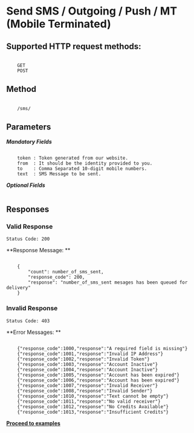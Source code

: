 # Send SMS / Outgoing / Push / MT (Mobile Terminated)


## Supported HTTP request methods:
```

    GET
    POST

```

## Method
```

    /sms/

```
## Parameters

**_Mandatory Fields_**
```

    token : Token generated from our website.
    from  : It should be the identity provided to you.
    to    : Comma Separated 10-digit mobile numbers.
    text  : SMS Message to be sent.

```

**_Optional Fields_**
```

```
## Responses

### Valid Response 

`Status Code: 200`

**Response Message: **

```

    {
        "count": number_of_sms_sent, 
        "response_code": 200,
        "response": "number_of_sms_sent mesages has been queued for delivery"
    }

```

### Invalid Response 

`Status Code: 403`

**Error Messages: **

```

    {"response_code":1000,"response":"A required field is missing"}
    {"response_code":1001,"response":"Invalid IP Address"}
    {"response_code":1002,"response":"Invalid Token"}
    {"response_code":1003,"response":"Account Inactive"}
    {"response_code":1004,"response":"Account Inactive"}
    {"response_code":1005,"response":"Account has been expired"}
    {"response_code":1006,"response":"Account has been expired"}
    {"response_code":1007,"response":"Invalid Receiver"}
    {"response_code":1008,"response":"Invalid Sender"}
    {"response_code":1010,"response":"Text cannot be empty"}
    {"response_code":1011,"response":"No valid receiver"}
    {"response_code":1012,"response":"No Credits Available"}
    {"response_code":1013,"response":"Insufficient Credits"}

```

[**Proceed to examples**](./examples_outgoing/)
